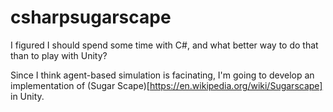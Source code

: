 # csharpsugarscape

I figured I should spend some time with C#, and what better way to do that than to play with Unity?

Since I think agent-based simulation is facinating, I'm going to develop an implementation of (Sugar Scape)[https://en.wikipedia.org/wiki/Sugarscape] in Unity.

